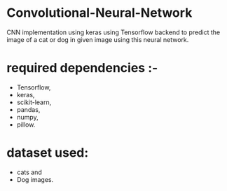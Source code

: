 # Convolutional-Neural-Network
CNN implementation using keras using Tensorflow backend to predict the image of a cat or dog in given image using this neural network.

# required dependencies :-
- Tensorflow,
- keras,
- scikit-learn,
- pandas,
- numpy,
- pillow.
# dataset used:
- cats and 
- Dog images.
